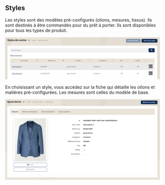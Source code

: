 ## Styles

Les styles sont des modèles pré-configurés (otions, mesures, tissus). Ils sont destinés à être commandés pour du prêt à porter. Ils sont disponibles pour tous les types de produit.

<img src="../Images/Overview/Styles.png" alt="Styles" class="shadow" />

En choisissant un style, vous accédez sur la fiche qui détaille les otions et matières pré-configurées. Les mesures sont celles du modèle de base.

<img src="../Images/Overview/VestStyle.png" alt="Blazer style" />
